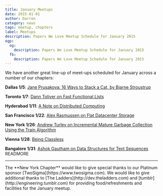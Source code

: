 ```yaml
---
title: January Meetups
date: 2015-01-01
author: Darren
category: news
tags: meetup, chapters
label: Meetups
description: Papers We Love Meetup Schedule for January 2015
ogp:
  og:
    description: Papers We Love Meetup Schedule for January 2015
  fb:
    description: Papers We Love Meetup Schedule for January 2015
---
```


We have another great line-up of meet-ups scheduled for January across a number of our chapters:

**Dallas 1/5**: [Jane Prusakova: 16 Ways to Stack a Cat, by Bjarne Stroustrup](http://www.meetup.com/Papers-We-Love-Dallas/events/219107909/)

**Toronto 1/7**: [Dann Toliver on Fast Functional Lists](http://www.meetup.com/Papers-We-Love-Toronto/events/219223775/)

**Hyderabad 1/11**: [A Note on Distributed Computing](http://www.meetup.com/papers-we-love-hyderabad/events/219253430/)

**San Francisco 1/22**: [Alex Rasmussen on Flat Datacenter Storage](http://www.meetup.com/papers-we-love-too/events/212582062/)

**New York 1/26**: [Andrew Turley on Incremental Mature Garbage Collection Using the Train Algorithm](http://www.meetup.com/papers-we-love/events/219423215/)

**Vienna 1/28**: [Being Classless](http://www.meetup.com/Papers-We-Love-Vienna/events/219084988/)

**Bangalore 1/31**: [Ashok Gautham on Data Structures for Text Sequences](http://www.meetup.com/Papers-we-love-Bangalore/events/219735051/) READMORE

---

<p class="chapter-sponsor-thanks">The **New York Chapter** would like to give special thanks to our Platinum sponsor [TwoSigma](https://www.twosigma.com). We would like to give additional thanks to [The Ladders](http://dev.theladders.com) and [tumblr](http://engineering.tumblr.com) for providing food/refreshments and facilities for the January meetup.</p>
